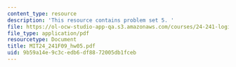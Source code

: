 ```yaml
---
content_type: resource
description: 'This resource contains problem set 5. '
file: https://ol-ocw-studio-app-qa.s3.amazonaws.com/courses/24-241-logic-i-fall-2009/9b59a14e9c3cedb6df8872005db1fceb_MIT24_241F09_hw05.pdf
file_type: application/pdf
resourcetype: Document
title: MIT24_241F09_hw05.pdf
uid: 9b59a14e-9c3c-edb6-df88-72005db1fceb
---
```

